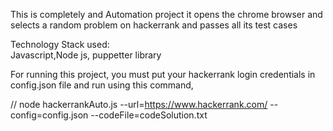 This is completely and Automation project it opens the chrome browser and selects a random problem on hackerrank and passes all its test cases

Technology Stack used:    
Javascript,Node js, puppetter library

For running this project, you must put your hackerrank login credentials in config.json file 
and run using this command,

// node hackerrankAuto.js --url=https://www.hackerrank.com/ --config=config.json --codeFile=codeSolution.txt
